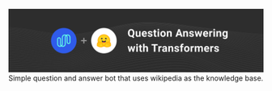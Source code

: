 <a href="https://www.spokestack.io/blog/building-a-question-answering-bot-with-python" title="Building a Question Answering Bot with Python">![Question Answering with Spokestack + Transformers](./images/wikiqa-python.png)</a>
Simple question and answer bot that uses wikipedia as the knowledge base.
